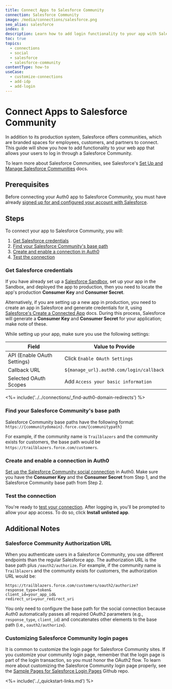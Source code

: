 ```yaml
---
title: Connect Apps to Salesforce Community
connection: Salesforce Community
image: /media/connections/salesforce.png
seo_alias: salesforce
index: 8
description: Learn how to add login functionality to your app with Salesforce Community. You will need to generate keys, copy these into your Auth0 settings, and enable the connection.
toc: true
topics:
  - connections
  - social
  - salesforce
  - salesforce-community
contentType: how-to
useCase:
  - customize-connections
  - add-idp
  - add-login
---
```


# Connect Apps to Salesforce Community


In addition to its production system, Salesforce offers communities, which are branded spaces for employees, customers, and partners to connect. This guide will show you how to add functionality to your web app that allows your users to log in through a Salesforce Community.

To learn more about Salesforce Communities, see Salesforce's [Set Up and Manage Salesforce Communities](https://help.salesforce.com/articleView?id=networks_overview.htm&type=5) docs.

## Prerequisites

Before connecting your Auth0 app to Salesforce Community, you must have already [signed up for and configured your account with Salesforce](https://www.salesforce.com/).

## Steps

To connect your app to Salesforce Community, you will:

1. [Get Salesforce credentials](#get-salesforce-credentials)
2. [Find your Salesforce Community's base path](#find-your-salesforce-communitys-base-path)
3. [Create and enable a connection in Auth0](#create-and-enable-a-connection-in-auth0)
4. [Test the connection](#test-the-connection)

### Get Salesforce credentials

If you have already set up a [Salesforce Sandbox](https://help.salesforce.com/articleView?id=deploy_sandboxes_intro.htm&type=5), set up your app in the Sandbox, and deployed the app to production, then you need to locate the app's production **Consumer Key** and **Consumer Secret**.

Alternatively, if you are setting up a new app in production, you need to create an app in Salesforce and generate credentials for it, using [Salesforce's Create a Connected App](https://help.salesforce.com/articleView?id=connected_app_create.htm&type=0) docs. During this process, Salesforce will generate a **Consumer Key** and **Consumer Secret** for your application; make note of these.

While setting up your app, make sure you use the following settings:

| Field | Value to Provide |
| - | - |
| API (Enable OAuth Settings) | Click `Enable OAuth Settings` |
| Callback URL | `${manage_url}.auth0.com/login/callback` |
| Selected OAuth Scopes | Add `Access your basic information` |

<%= include('../../connections/_find-auth0-domain-redirects') %>

### Find your Salesforce Community's base path

Salesforce Community base paths have the following format:
`https://{communitydomain}.force.com/{communitypath}`

For example, if the community name is `Trailblazers` and the community exists for customers, the base path would be `https://trailblazers.force.com/customers`.

### Create and enable a connection in Auth0

[Set up the Salesforce Community social connection](/dashboard/guides/connections/set-up-connections-social) in Auth0. Make sure you have the **Consumer Key** and the **Consumer Secret** from Step 1, and the Salesforce Community base path from Step 2. 

### Test the connection

You're ready to [test your connection](/dashboard/guides/connections/test-connections-social). After logging in, you'll be prompted to allow your app access. To do so, click **Install unlisted app**.

## Additional Notes

### Salesforce Community Authorization URL

When you authenticate users in a Salesforce Community, you use different endpoints than the regular Salesforce app. The authorization URL is the base path plus `/oauth2/authorize`. For example, if the community name is `Trailblazers` and the community exists for customers, the authorization URL would be:

```text
https://trailblazers.force.com/customers/oauth2/authorize?
response_type=token&
client_id=your_app_id&
redirect_uri=your_redirect_uri
```

You only need to configure the base path for the social connection because Auth0 automatically passes all required OAuth2 parameters (e.g., `response_type`, `client_id`) and concatenates other elements to the base path (i.e., `oauth2/authorize`).

### Customizing Salesforce Community login pages

It is common to customize the login page for Salesforce Community sites. If you customize your community login page, remember that the login page is part of the login transaction, so you must honor the OAuth2 flow. To learn more about customizing the Salesforce Community login page properly, see the [Sample Pages for Salesforce Login Pages](https://github.com/salesforceidentity/basic-custom-login) Github repo.

<%= include('../_quickstart-links.md') %>